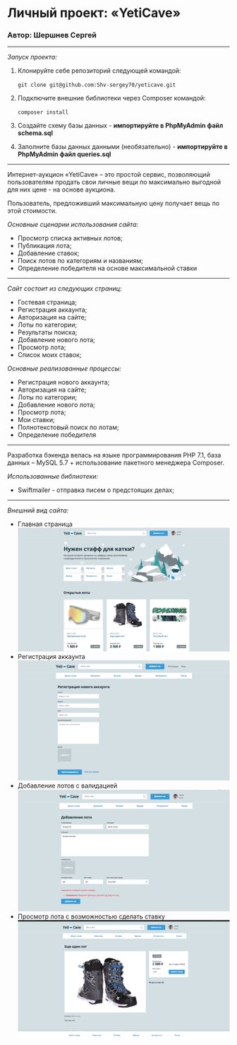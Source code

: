 # Личный проект: «YetiCave»
### Автор: Шершнев Сергей
***
*Запуск проекта:*
1.  Клонируйте себе репозиторий следующей командой:

    `git clone git@github.com:Shv-sergey70/yeticave.git`
2.  Подключите внешние библиотеки через Composer командой:

    `composer install`
3.  Создайте схему базы данных - **импортируйте в PhpMyAdmin файл schema.sql**
4.  Заполните базы данных данными (необязательно) - **импортируйте в PhpMyAdmin файл queries.sql**
***
Интернет-аукцион «YetiCave» – это простой сервис, позволяющий пользователям продать свои личные вещи по максимально выгодной для них цене - на основе аукциона.

Пользователь, предложивший максимальную цену получает вещь по этой стоимости.

*Основные сценарии использования сайта:*

* Просмотр списка активных лотов;
* Публикация лота;
* Добавление ставок;
* Поиск лотов по категориям и названиям;
* Определение победителя на основе максимальной ставки

***
*Сайт состоит из следующих страниц:*

* Гостевая страница;
* Регистрация аккаунта;
* Авторизация на сайте;
* Лоты по категории;
* Результаты поиска;
* Добавление нового лота;
* Просмотр лота;
* Список моих ставок;

*Основные реализованные процессы:*

* Регистрация нового аккаунта;
* Авторизация на сайте;
* Лоты по категории;
* Добавление нового лота;
* Просмотр лота;
* Мои ставки;
* Полнотекстовый поиск по лотам;
* Определение победителя
***
Разработка бэкенда велась на языке программирования PHP 7.1, база данных – MySQL 5.7 + использование пакетного менеджера Сomposer.

*Использованные библиотеки:*
* Swiftmailer - отправка писем о предстоящих делах;
***
*Внешний вид сайта:*
* Главная страница
![Главная страница](demo/4.png)
* Регистрация аккаунта
![Регистрация аккаунта](demo/2.png)
* Добавление лотов с валидацией
![Добавление лотов с валидацией](demo/3.png)
* Просмотр лота с возможностью сделать ставку
![Просмотр лота](demo/5.png)
